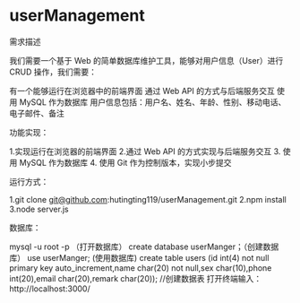 # userManagement
需求描述

我们需要一个基于 Web 的简单数据库维护工具，能够对用户信息（User）进行 CRUD 操作，我们需要：

有一个能够运行在浏览器中的前端界面
通过 Web API 的方式与后端服务交互
使用 MySQL 作为数据库
用户信息包括：用户名、姓名、年龄、性别、移动电话、电子邮件、备注


功能实现：

1.实现运行在浏览器的前端界面
2.通过 Web API 的方式实现与后端服务交互
3. 使用 MySQL 作为数据库
4. 使用 Git 作为控制版本，实现小步提交

运行方式：

1.git clone git@github.com:hutingting119/userManagement.git
2.npm install
3.node server.js

数据库：

mysql -u root -p （打开数据库）
create database userManger；（创建数据库）
use userManger; (使用数据库)
create table users (id int(4) not null primary key auto_increment,name char(20) not null,sex char(10),phone int(20),email char(20),remark char(20)); //创建数据表
打开终端输入：http://localhost:3000/
